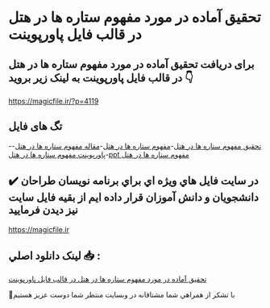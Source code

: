 # تحقیق آماده در مورد مفهوم ستاره ها در هتل در قالب فایل پاورپوینت

## برای دریافت تحقیق آماده در مورد مفهوم ستاره ها در هتل در قالب فایل پاورپوینت به لینک زیر بروید 👇

https://magicfile.ir/?p=4119

## تگ های فایل

-[تحقیق مفهوم ستاره ها در هتل](https://magicfile.ir/product/%d8%aa%d8%ad%d9%82%db%8c%d9%82-%d9%85%d9%81%d9%87%d9%88%d9%85-%d8%b3%d8%aa%d8%a7%d8%b1%d9%87-%d9%87%d8%a7-%d8%af%d8%b1-%d9%87%d8%aa%d9%84-%d9%be%d8%a7%d9%88%d8%b1%d9%be%d9%88%db%8c%d9%86%d8%aa/)-[مفهوم ستاره ها در هتل](https://magicfile.ir/product/%d8%aa%d8%ad%d9%82%db%8c%d9%82-%d9%85%d9%81%d9%87%d9%88%d9%85-%d8%b3%d8%aa%d8%a7%d8%b1%d9%87-%d9%87%d8%a7-%d8%af%d8%b1-%d9%87%d8%aa%d9%84-%d9%be%d8%a7%d9%88%d8%b1%d9%be%d9%88%db%8c%d9%86%d8%aa/)-[مقاله مفهوم ستاره ها در هتل](https://magicfile.ir/product/%d8%aa%d8%ad%d9%82%db%8c%d9%82-%d9%85%d9%81%d9%87%d9%88%d9%85-%d8%b3%d8%aa%d8%a7%d8%b1%d9%87-%d9%87%d8%a7-%d8%af%d8%b1-%d9%87%d8%aa%d9%84-%d9%be%d8%a7%d9%88%d8%b1%d9%be%d9%88%db%8c%d9%86%d8%aa/)-[پاورپوینت مفهوم ستاره ها در هتل](https://magicfile.ir/product/%d8%aa%d8%ad%d9%82%db%8c%d9%82-%d9%85%d9%81%d9%87%d9%88%d9%85-%d8%b3%d8%aa%d8%a7%d8%b1%d9%87-%d9%87%d8%a7-%d8%af%d8%b1-%d9%87%d8%aa%d9%84-%d9%be%d8%a7%d9%88%d8%b1%d9%be%d9%88%db%8c%d9%86%d8%aa/)-[ppt مفهوم ستاره ها در هتل](https://magicfile.ir/product/%d8%aa%d8%ad%d9%82%db%8c%d9%82-%d9%85%d9%81%d9%87%d9%88%d9%85-%d8%b3%d8%aa%d8%a7%d8%b1%d9%87-%d9%87%d8%a7-%d8%af%d8%b1-%d9%87%d8%aa%d9%84-%d9%be%d8%a7%d9%88%d8%b1%d9%be%d9%88%db%8c%d9%86%d8%aa/)

## ✔️ در سايت فايل هاي ويژه اي براي برنامه نويسان طراحان دانشجويان و دانش آموزان قرار داده ايم از بقيه فايل سايت نيز ديدن فرماييد

https://magicfile.ir


## لينک دانلود اصلي 📥 :

[تحقیق آماده در مورد مفهوم ستاره ها در هتل در قالب فایل پاورپوینت](https://magicfile.ir/product/%d8%aa%d8%ad%d9%82%db%8c%d9%82-%d9%85%d9%81%d9%87%d9%88%d9%85-%d8%b3%d8%aa%d8%a7%d8%b1%d9%87-%d9%87%d8%a7-%d8%af%d8%b1-%d9%87%d8%aa%d9%84-%d9%be%d8%a7%d9%88%d8%b1%d9%be%d9%88%db%8c%d9%86%d8%aa/) 


🙏با تشکر از همراهي شما مشتاقانه در وبسایت منتظر شما دوست عزیز هستیم

